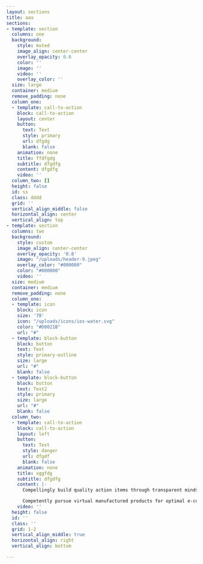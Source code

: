 ```yaml
---
layout: sections
title: aaa
sections:
- template: section
  columns: one
  background:
    style: muted
    image_align: center-center
    overlay_opacity: 0.6
    color: ''
    image: ''
    video: ''
    overlay_color: ''
  size: large
  container: medium
  remove_padding: none
  column_one:
  - template: call-to-action
    block: call-to-action
    layout: center
    button:
      text: Text
      style: primary
      url: dfgdg
      blank: false
    animation: none
    title: ffdfgdg
    subtitle: dfgdfg
    content: dfgdfg
    video: ''
  column_two: []
  height: false
  id: ss
  class: dddd
  grid: ''
  vertical_align_middle: false
  horizontal_align: center
  vertical_align: top
- template: section
  columns: two
  background:
    style: custom
    image_align: center-center
    overlay_opacity: '0.8'
    image: "/uploads/header-9.jpeg"
    overlay_color: "#000000"
    color: "#000000"
    video: ''
  size: medium
  container: medium
  remove_padding: none
  column_one:
  - template: icon
    block: icon
    size: '70'
    icon: "/uploads/icons/ios-water.svg"
    color: "#D0021B"
    url: "#"
  - template: block-button
    block: button
    text: Text
    style: primary-outline
    size: large
    url: "#"
    blank: false
  - template: block-button
    block: button
    text: Text2
    style: primary
    size: large
    url: "#"
    blank: false
  column_two:
  - template: call-to-action
    block: call-to-action
    layout: left
    button:
      text: Text
      style: danger
      url: dfgdf
      blank: false
    animation: none
    title: xggfdg
    subtitle: dfgdfg
    content: |-
      Compellingly build quality action items through transparent mindshare. Phosfluorescently implement e-business innovation via multidisciplinary total linkage. Credibly underwhelm highly efficient innovation through collaborative mindshare. Compellingly disintermediate leveraged e-tailers for next-generation vortals. Synergistically re-engineer economically sound results for scalable leadership.

      Competently pursue virtual manufactured products for optimal e-commerce. Competently network excellent data before focused niche markets. Competently revolutionize long-term high-impact e-business whereas resource maximizing action items. Conveniently re-engineer tactical value before holistic innovation. Appropriately transition end-to-end infomediaries with proactive leadership skills.
    video: ''
  height: false
  id: ''
  class: ''
  grid: 1-2
  vertical_align_middle: true
  horizontal_align: right
  vertical_align: bottom

---
```


